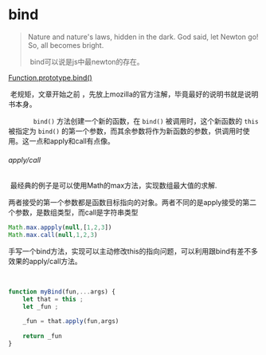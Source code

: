 # 								bind



> Nature and nature's laws, hidden in the dark. God said, let Newton go! So, all becomes bright.	
>
> ​																									bind可以说是js中最newton的存在。

[Function.prototype.bind()](https://developer.mozilla.org/zh-CN/docs/Web/JavaScript/Reference/Global_Objects/Function/bind)

​		老规矩，文章开始之前 ，先放上mozilla的官方注解，毕竟最好的说明书就是说明书本身。

`		bind()` 方法创建一个新的函数，在 `bind()` 被调用时，这个新函数的 `this` 被指定为 `bind()` 的第一个参数，而其余参数将作为新函数的参数，供调用时使用。这一点和apply和call有点像。

###### apply/call

​	 最经典的例子是可以使用Math的max方法，实现数组最大值的求解.

​	两者接受的第一个参数都是函数目标指向的对象。两者不同的是apply接受的第二个参数，是数组类型，而call是字符串类型

```js
Math.max.appply(null,[1,2,3])
Math.max.call(null,1,2,3)		
```

​		手写一个bind方法，实现可以主动修改this的指向问题，可以利用跟bind有差不多效果的apply/call方法。

​	

```js
function myBind(fun,...args) {
  	let that = this ;
  	let _fun ;
  
  	_fun = that.apply(fun,args)
  	
  	return _fun
}
```

